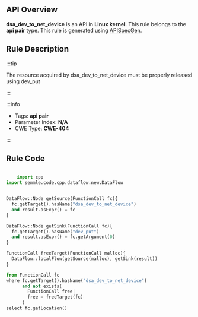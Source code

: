 ---
---


## API Overview
**dsa_dev_to_net_device** is an API in **Linux kernel**. This rule belongs to the **api pair** type. This rule is generated using [APISpecGen](../../tools/APISpecGen).
## Rule Description

:::tip

The resource acquired by dsa_dev_to_net_device must be properly released using dev_put

:::

:::info

- Tags: **api pair**
- Parameter Index: **N/A**
- CWE Type: **CWE-404**

:::

## Rule Code
```python

    import cpp
import semmle.code.cpp.dataflow.new.DataFlow


DataFlow::Node getSource(FunctionCall fc){
  fc.getTarget().hasName("dsa_dev_to_net_device")
  and result.asExpr() = fc
}

DataFlow::Node getSink(FunctionCall fc){
  fc.getTarget().hasName("dev_put")
  and result.asExpr() = fc.getArgument(0)
}

FunctionCall freeTarget(FunctionCall malloc){
  DataFlow::localFlow(getSource(malloc), getSink(result))
}

from FunctionCall fc
where fc.getTarget().hasName("dsa_dev_to_net_device")
      and not exists(
        FunctionCall free| 
        free = freeTarget(fc)
      )
select fc.getLocation()

    
```